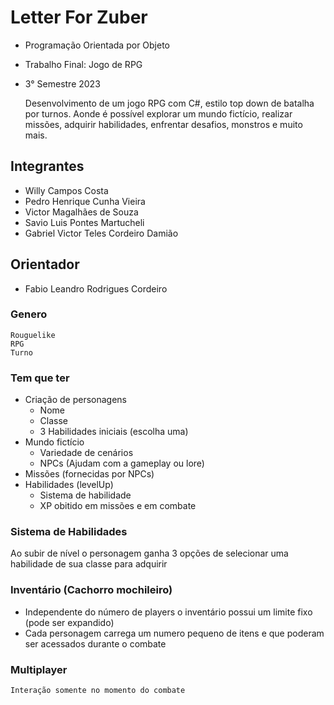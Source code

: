 # Letter For Zuber

* Programação Orientada por Objeto

* Trabalho Final: Jogo de RPG

* 3° Semestre 2023

  Desenvolvimento de um jogo RPG com C#, estilo top down de batalha por turnos. Aonde é possível explorar um mundo fictício, realizar missões, adquirir habilidades, enfrentar desafios, monstros e muito mais.

## Integrantes

* Willy Campos Costa
* Pedro Henrique Cunha Vieira
* Victor Magalhães de Souza
* Savio Luis Pontes Martucheli
* Gabriel Victor Teles Cordeiro Damião

## Orientador

* Fabio Leandro Rodrigues Cordeiro






### Genero
	Rouguelike
	RPG
	Turno

### Tem que ter
- Criação de personagens
	- Nome
	- Classe
	- 3 Habilidades iniciais (escolha uma)
- Mundo fictício
	- Variedade de cenários
	- NPCs (Ajudam com a gameplay ou lore)
- Missões (fornecidas por NPCs)
- Habilidades (levelUp)
	- Sistema de habilidade
	- XP obitido em missões e em combate

### Sistema de Habilidades
Ao subir de nível o personagem ganha 3 opções de selecionar uma habilidade de sua classe para adquirir

### Inventário (Cachorro mochileiro)
- Independente do número de players o inventário possui um limite fixo (pode ser expandido)
- Cada personagem carrega um numero pequeno de itens e que poderam ser acessados durante o combate

### Multiplayer
	Interação somente no momento do combate
